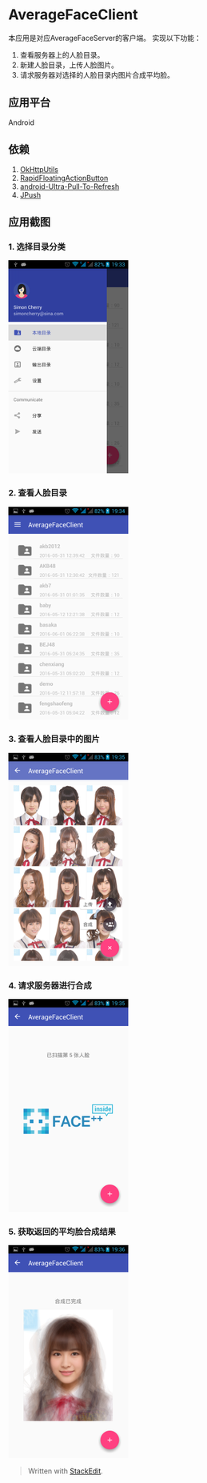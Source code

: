 

AverageFaceClient
===================================  
本应用是对应AverageFaceServer的客户端。
实现以下功能：
  1. 查看服务器上的人脸目录。
  2. 新建人脸目录，上传人脸图片。
  3. 请求服务器对选择的人脸目录内图片合成平均脸。

应用平台 
-----------------------------------  
  Android

依赖 
-----------------------------------  
  1. [OkHttpUtils](https://github.com/hongyangAndroid/okhttp-utils)
  2. [RapidFloatingActionButton](https://github.com/wangjiegulu/RapidFloatingActionButton)
  3. [android-Ultra-Pull-To-Refresh](https://github.com/liaohuqiu/android-Ultra-Pull-To-Refresh)
  4. [JPush](https://www.jpush.cn/)
     
应用截图 
-----------------------------------
### 1. 选择目录分类
![image](https://github.com/SimonCherryGZ/AverageFaceClient/raw/master/screenshots/Screenshot_2016-06-01-19-33-43.png)

### 2. 查看人脸目录 
![image](https://github.com/SimonCherryGZ/AverageFaceClient/raw/master/screenshots/Screenshot_2016-06-01-19-34-10.png)

### 3. 查看人脸目录中的图片 
![image](https://github.com/SimonCherryGZ/AverageFaceClient/raw/master/screenshots/Screenshot_2016-06-01-19-35-13.png)

### 4. 请求服务器进行合成 
![image](https://github.com/SimonCherryGZ/AverageFaceClient/raw/master/screenshots/Screenshot_2016-06-01-19-35-41.png)

### 5. 获取返回的平均脸合成结果 
![image](https://github.com/SimonCherryGZ/AverageFaceClient/raw/master/screenshots/Screenshot_2016-06-01-19-36-09.png)

> Written with [StackEdit](https://stackedit.io/).
